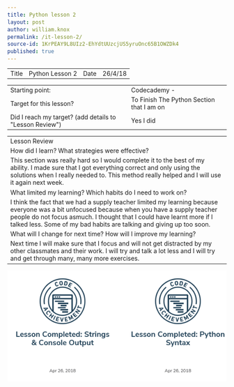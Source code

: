 ```yaml
---
title: Python lesson 2
layout: post
author: william.knox
permalink: /it-lesson-2/
source-id: 1KrPEAY9L8UIz2-EhYdtUUzcjUS5yruOnc65B1OWZDk4
published: true
---
```

<table>
  <tr>
    <td>Title</td>
    <td>Python Lesson 2</td>
    <td>Date</td>
    <td>26/4/18</td>
  </tr>
</table>


<table>
  <tr>
    <td>Starting point:</td>
    <td>Codecademy -</td>
  </tr>
  <tr>
    <td>Target for this lesson?</td>
    <td>To Finish The Python Section that I am on </td>
  </tr>
  <tr>
    <td>Did I reach my target? 
(add details to "Lesson Review")</td>
    <td> Yes I did </td>
  </tr>
</table>


<table>
  <tr>
    <td>Lesson Review</td>
  </tr>
  <tr>
    <td>How did I learn? What strategies were effective? </td>
  </tr>
  <tr>
    <td>This section was really hard so I would complete it to the best of my ability. I made sure that I got everything correct and only using the solutions when I really needed to. This method really helped and I will use it again next week.</td>
  </tr>
  <tr>
    <td>What limited my learning? Which habits do I need to work on? </td>
  </tr>
  <tr>
    <td>I think the fact that we had a supply teacher limited my learning because everyone was a bit unfocused because when you have a supply teacher people do not focus asmuch. I thought that I could have learnt more if I talked less. Some of my bad habits are talking and giving up too soon.</td>
  </tr>
  <tr>
    <td>What will I change for next time? How will I improve my learning?</td>
  </tr>
  <tr>
    <td>Next time I will make sure that I focus and will not get distracted by my other classmates and their work. I will try and talk a lot less and I will try and get through many, many more exercises.</td>
  </tr>
</table>
<img src = "/images/Screenshot 2018-06-21 at 13.11.29.png">



